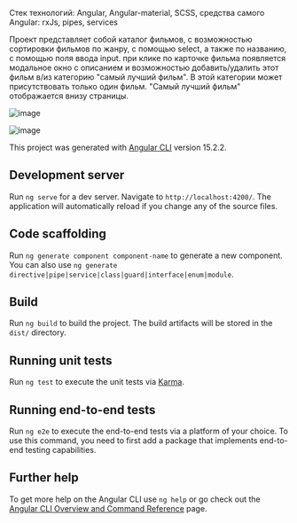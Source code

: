 

Стек технологий:
Angular, Angular-material, SCSS, средства самого Angular: rxJs, pipes, services

Проект представляет собой каталог фильмов, с возможностью сортировки фильмов по жанру, с помощью select, а также по названию, с помощью поля ввода input.
при клике по карточке фильма появляется модальное окно с описанием и возможностью добавить/удалить этот фильм в/из категорию "самый лучший фильм". В этой категории может присутствовать только один фильм. "Самый лучший фильм" отображается внизу страницы. 

![image](https://user-images.githubusercontent.com/102058870/225305127-22af313b-9c9e-4a13-9ef9-9e2c5daa3494.png)

![image](https://user-images.githubusercontent.com/102058870/225305337-3c787efa-e3a0-4a6b-9008-ab901cd1112a.png)



This project was generated with [Angular CLI](https://github.com/angular/angular-cli) version 15.2.2.

## Development server

Run `ng serve` for a dev server. Navigate to `http://localhost:4200/`. The application will automatically reload if you change any of the source files.

## Code scaffolding

Run `ng generate component component-name` to generate a new component. You can also use `ng generate directive|pipe|service|class|guard|interface|enum|module`.

## Build

Run `ng build` to build the project. The build artifacts will be stored in the `dist/` directory.

## Running unit tests

Run `ng test` to execute the unit tests via [Karma](https://karma-runner.github.io).

## Running end-to-end tests

Run `ng e2e` to execute the end-to-end tests via a platform of your choice. To use this command, you need to first add a package that implements end-to-end testing capabilities.

## Further help

To get more help on the Angular CLI use `ng help` or go check out the [Angular CLI Overview and Command Reference](https://angular.io/cli) page.
